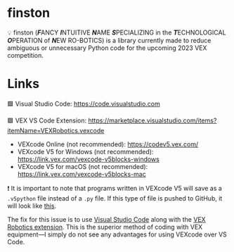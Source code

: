 # finston

💡 finston (***F***ANCY ***I***NTUITIVE ***N***AME ***S***PECIALIZING in the ***T***ECHNOLOGICAL ***O***PERATION of ***N***EW RO-BOTICS) is a library currently made to reduce ambiguous or unnecessary Python code for the upcoming 2023 VEX competition. 

# Links
🟩 Visual Studio Code: https://code.visualstudio.com

🟩 VEX VS Code Extension: https://marketplace.visualstudio.com/items?itemName=VEXRobotics.vexcode

- VEXcode Online (not recommended): https://codev5.vex.com/
- VEXcode V5 for Windows (not recommended): https://link.vex.com/vexcode-v5blocks-windows
- VEXcode V5 for macOS (not recommended): https://link.vex.com/vexcode-v5blocks-mac

❗ It is important to note that programs written in VEXcode V5 will save as a `.v5python` file instead of a  `.py` file. If this type of file is pushed to GitHub, it will look like [this](https://github.com/AdvaitPavuluri/VEX_Controller_Code/blob/main/VEX_Controller.v5python). 

The fix for this issue is to use [Visual Studio Code](https://code.visualstudio.com/) along with the [VEX Robotics extension](https://marketplace.visualstudio.com/items?itemName=VEXRobotics.vexcode). This is the superior method of coding with VEX equipment—I simply do not see any advantages for using VEXcode over VS Code.
